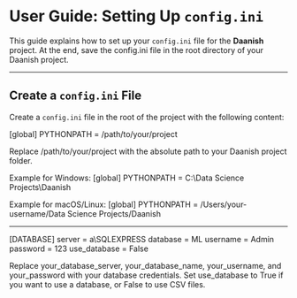
# User Guide: Setting Up `config.ini`

This guide explains how to set up your `config.ini` file for the **Daanish** project.
At the end, save the config.ini file in the root directory of your Daanish project.

---

## Create a `config.ini` File
Create a `config.ini` file in the root of the project with the following content:


[global]
PYTHONPATH = /path/to/your/project

Replace /path/to/your/project with the absolute path to your Daanish project folder.

Example for Windows:
[global]
PYTHONPATH = C:\Data Science Projects\Daanish

Example for macOS/Linux:
[global]
PYTHONPATH = /Users/your-username/Data Science Projects/Daanish

------------------------------------------------------------------

[DATABASE]
server = a\SQLEXPRESS
database = ML
username = Admin
password = 123
use_database = False  

Replace your_database_server, your_database_name, your_username, and your_password with your database credentials.
Set use_database to True if you want to use a database, or False to use CSV files.
